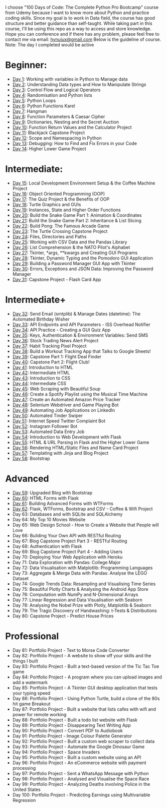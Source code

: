 I choose "100 Days of Code: The Complete Python Pro Bootcamp" course from Udemy because I want to know more about Python and practice coding skills. Since my goal is to work in Data field, the course has good structure and better guidance than self-taught. While taking part in this course, I'll be using this repo as a way to access and store knowledge. Hope you can conference and if there has any problem, please feel free to contact me via email: hynuiux@gmail.com
Below is the guideline of course. <br>
Note: The day I completed would be active <br>
# Beginner: 
* [Day 1](https://github.com/motconkien/python/tree/main/Day1): Working with variables in Python to Manage data
* [Day 2](https://github.com/motconkien/python/tree/main/Day2): Understanding Data types and How to Manipulate Strings
* [Day 3](https://github.com/motconkien/python/tree/main/Day3): Control Flow and Logical Operators
* [Day 4](https://github.com/motconkien/python/tree/main/Day4): Randomisation and Python lists
* [Day 5](https://github.com/motconkien/python/tree/main/Day5): Python Loops
* [Day 6](https://github.com/motconkien/python/tree/main/Day6): Python Functions Karel
* [Day 7](https://github.com/motconkien/python/tree/main/Day7): Hangman
* [Day 8](https://github.com/motconkien/python/tree/main/Day8): Function Parameters & Caesar Cipher
* [Day 9](https://github.com/motconkien/python/tree/main/Day9): Dictionaries, Nesting and the Secret Auction
* [Day 10](https://github.com/motconkien/python/tree/main/Day10): Function Return Values and the Calculator Project
* [Day 11](https://github.com/motconkien/python/tree/main/Day11): Blackjack Capstone Project
* [Day 12](https://github.com/motconkien/python/tree/main/Day12): Scope and Namespacing in Python
* [Day 13](https://github.com/motconkien/python/tree/main/Day13): Debugging: How to Find and Fix Errors in your Code
* [Day 14](https://github.com/motconkien/python/tree/main/Day14): Higher Lower Game Project

# Intermediate:
* [Day 15](https://github.com/motconkien/python/tree/main/Day15): Local Development Environment Setup & the Coffee Machine Project
* [Day 16](https://github.com/motconkien/python/tree/main/Day16): Object Oriented Programming (OOP)
* [Day 17](https://github.com/motconkien/python/tree/main/Day17): The Quiz Project & the Benefits of OOP
* [Day 18](https://github.com/motconkien/python/tree/main/Day18): Turtle Graphics and GUIs
* [Day 19](https://github.com/motconkien/python/tree/main/Day19): Instances, State and Higher Order Functions
* [Day 20](https://github.com/motconkien/python/tree/main/Day20): Build the Snake Game Part 1: Animation & Coordinates
* [Day 21](https://github.com/motconkien/python/tree/main/Day21): Build the Snake Game Part 2: Inheritance & List Slicing
* [Day 22](https://github.com/motconkien/python/tree/main/Day22): Build Pong: The Famous Arcade Game
* [Day 23](https://github.com/motconkien/python/tree/main/Day23): The Turtle Crossing Capstone Project
* [Day 24](https://github.com/motconkien/python/tree/main/Day24): Files, Directories and Paths
* [Day 25](https://github.com/motconkien/python/tree/main/Day25): Working with CSV Data and the Pandas Library
* [Day 26](https://github.com/motconkien/python/tree/main/Day26): List Comprehension & the NATO Pilot's Alphabet
* [Day 27](https://github.com/motconkien/python/tree/main/Day27): Tkinter, *args, **kwargs and Creating GUI Programs
* [Day 28](https://github.com/motconkien/python/tree/main/Day28): Tkinter, Dynamic Typing and the Pomodoro GUI Application
* [Day 29](https://github.com/motconkien/python/tree/main/Day29): Building a Password Manager GUI App with Tkinter
* [Day 30](https://github.com/motconkien/python/tree/main/Day30): Errors, Exceptions and JSON Data: Improving the Password Manager
* [Day 31](https://github.com/motconkien/python/tree/main/Day31): Capstone Project - Flash Card App

# Intermediate+
* [Day 32](https://github.com/motconkien/python/tree/main/Day32): Send Email (smtplib) & Manage Dates (datetime): The Automated Birthday Wisher
* [Day 33](https://github.com/motconkien/python/tree/main/Day33): API Endpoints and API Parameters - ISS Overhead Notifier
* [Day 34](https://github.com/motconkien/python/tree/main/Day34): API Practice - Creating a GUI Quiz App
* [Day 35](https://github.com/motconkien/python/tree/main/Day35): Keys, Authentication & Environment Variables: Send SMS
* [Day 36](https://github.com/motconkien/python/tree/main/Day36): Stock Trading News Alert Project
* [Day 37](https://github.com/motconkien/python/tree/main/Day37): Habit Tracking Pixel Project
* [Day 38](https://github.com/motconkien/python/tree/main/Day38): Build a Workout Tracking App that Talks to Google Sheets!
* [Day 39](https://github.com/motconkien/python/tree/main/Day39): Capstone Part 1: Flight Deal Finder
* [Day 40](https://github.com/motconkien/python/tree/main/Day40): Capstone Part 2: Flight Club!
* [Day 41](https://github.com/motconkien/python/tree/main/Day41): Introduction to HTML
* [Day 42](https://github.com/motconkien/python/tree/main/Day42): Intermediate HTML
* [Day 43](https://github.com/motconkien/python/tree/main/Day43): Introduction to CSS
* [Day 44](https://github.com/motconkien/python/tree/main/Day44): Intermediate CSS
* [Day 45](https://github.com/motconkien/python/tree/main/Day45): Web Scraping with Beautiful Soup
* [Day 46](https://github.com/motconkien/python/tree/main/Day46): Create a Spotify Playlist using the Musical Time Machine
* [Day 47](https://github.com/motconkien/python/tree/main/Day47): Create an Automated Amazon Price Tracker
* [Day 48](https://github.com/motconkien/python/tree/main/Day48): Selenium Webdriver and Game Playing Bot
* [Day 49](https://github.com/motconkien/python/tree/main/Day49): Automating Job Applications on LinkedIn
* [Day 50](https://github.com/motconkien/python/tree/main/Day50): Automated Tinder Swiper
* [Day 51](https://github.com/motconkien/python/tree/main/Day51): Internet Speed Twitter Complaint Bot
* [Day 52](https://github.com/motconkien/python/tree/main/Day52): Instagram Follower Bot
* [Day 53](https://github.com/motconkien/python/tree/main/Day53): Automated Data Entry Job
* [Day 54](https://github.com/motconkien/python/tree/main/Day54): Introduction to Web Development with Flask
* [Day 55](https://github.com/motconkien/python/tree/main/Day55): HTML & URL Parsing in Flask and the Higher Lower Game
* [Day 56](https://github.com/motconkien/python/tree/main/Day56): Rendering HTML/Static Files and Name Card Project
* [Day 57](https://github.com/motconkien/python/tree/main/Day57): Templating with Jinja and Blog Project
* [Day 58](https://github.com/motconkien/python/tree/main/Day58): Bootstrap

# Advanced
* [Day 59](https://github.com/motconkien/python/tree/main/Day59): Upgraded Blog with Bootstrap
* [Day 60](https://github.com/motconkien/python/tree/main/Day60): HTML Forms with Flask
* [Day 61](https://github.com/motconkien/python/tree/main/Day61): Building Advanced Forms with WTForms
* [Day 62](https://github.com/motconkien/python/tree/main/Day62): Flask, WTForms, Bootstrap and CSV - Coffee & Wifi Project
* Day 63: Databases and with SQLite and SQLAlchemy
* Day 64: My Top 10 Movies Website
* Day 65: Web Design School - How to Create a Website that People will Love
* Day 66: Building Your Own API with RESTful Routing
* Day 67: Blog Capstone Project Part 3 - RESTful Routing
* Day 68: Authentication with Flask
* Day 69: Blog Capstone Project Part 4 - Adding Users
* Day 70: Deploying Your Web Application with Heroku
* Day 71: Data Exploration with Pandas: College Major
* Day 72: Data Visualisation with Matplotlib: Programming Languages
* Day 73: Aggregate & Merge Data with Pandas: Analyse the LEGO Dataset
* Day 74: Google Trends Data: Resampling and Visualising Time Series
* Day 75: Beautiful Plotly Charts & Analysing the Android App Store
* Day 76: Computation with NumPy and N-Dimensional Arrays
* Day 77: Linear Regression and Data Visualisation with Seaborn
* Day 78: Analysing the Nobel Prize with Plotly, Matplotlib & Seaborn
* Day 79: The Tragic Discovery of Handwashing: t-Tests & Distributions
* Day 80: Capstone Project - Predict House Prices

# Professional
* Day 81: Portfolio Project - Text to Morse Code Converter
* Day 82: Portfolio Project - A website to show off your skills and the things I built
* Day 83: Portfolio Project - Built a text-based version of the Tic Tac Toe game
* Day 84: Portfolio Project - A program where you can upload images and add a watermark
* Day 85: Portfolio Project - A Tkinter GUI desktop application that tests your typing speed
* Day 86: Portfolio Project - Using Python Turtle, build a clone of the 80s hit game Breakout
* Day 87: Portfolio Project - Built a website that lists cafes with wifi and power for remote working
* Day 88: Portfolio Project - Built a todo list website with Flask
* Day 89: Portfolio Project - Disappearing Text Writing App
* Day 90: Portfolio Project - Convert PDF to Audiobook
* Day 91: Portfolio Project - Image Colour Palette Generator
* Day 92: Portfolio Project - Built a custom web scraper to collect data
* Day 93: Portfolio Project - Automate the Google Dinosaur Game
* Day 94: Portfolio Project - Space Invaders
* Day 95: Portfolio Project - Built a custom website using an API
* Day 96: Portfolio Project - An eCommerce website with payment processing
* Day 97: Portfolio Project - Sent a WhatsApp Message with Python
* Day 98: Portfolio Project - Analysed and Visualise the Space Race
* Day 99: Portfolio Project - Analyzing Deaths involving Police in the United States
* Day 100: Portfolio Project - Predicting Earnings using Multivariable Regression

